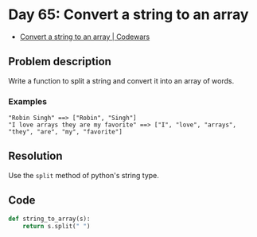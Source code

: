 # Day 65: Convert a string to an array

- [Convert a string to an array | Codewars](https://www.codewars.com/kata/57e76bc428d6fbc2d500036d)

## Problem description

Write a function to split a string and convert it into an array of words.

### Examples

```text
"Robin Singh" ==> ["Robin", "Singh"]
"I love arrays they are my favorite" ==> ["I", "love", "arrays", "they", "are", "my", "favorite"]
```

## Resolution

Use the `split` method of python's string type.

## Code

```python
def string_to_array(s):
    return s.split(" ")
```
